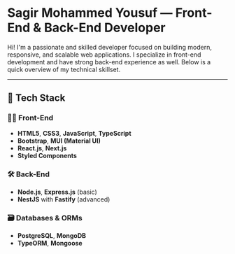 # Sagir Mohammed Yousuf — Front-End & Back-End Developer

Hi! I'm a passionate and skilled developer focused on building modern, responsive, and scalable web applications. I specialize in front-end development and have strong back-end experience as well. Below is a quick overview of my technical skillset.

---

## 🚀 Tech Stack

### 🧑‍🎨 Front-End
- **HTML5**, **CSS3**, **JavaScript**, **TypeScript**
- **Bootstrap**, **MUI (Material UI)**
- **React.js**, **Next.js**
- **Styled Components**

### 🛠️ Back-End
- **Node.js**, **Express.js** (basic)
- **NestJS** with **Fastify** (advanced)

### 🗃️ Databases & ORMs
- **PostgreSQL**, **MongoDB**
- **TypeORM**, **Mongoose**



